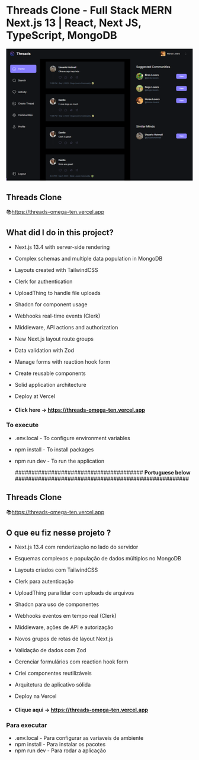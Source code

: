 # Threads Clone - Full Stack MERN Next.js 13 | React, Next JS, TypeScript, MongoDB

![preview img](/preview.png)

## Threads Clone

📚https://threads-omega-ten.vercel.app

## What did I do in this project?

- Next.js 13.4 with server-side rendering
- Complex schemas and multiple data population in MongoDB
- Layouts created with TailwindCSS
- Clerk for authentication
- UploadThing to handle file uploads
- Shadcn for component usage
- Webhooks real-time events (Clerk)
- Middleware, API actions and authorization
- New Next.js layout route groups
- Data validation with Zod
- Manage forms with reaction hook form
- Create reusable components
- Solid application architecture
- Deploy at Vercel

- #### Click here -> https://threads-omega-ten.vercel.app

### To execute

- .env.local - To configure environment variables
- npm install - To install packages
- npm run dev - To run the application

  ####################################### **Portuguese below** #####################################################

## Threads Clone

📚https://threads-omega-ten.vercel.app

## O que eu fiz nesse projeto ?

- Next.js 13.4 com renderização no lado do servidor
- Esquemas complexos e população de dados múltiplos no MongoDB
- Layouts criados com TailwindCSS
- Clerk para autenticação
- UploadThing para lidar com uploads de arquivos
- Shadcn para uso de componentes
- Webhooks eventos em tempo real (Clerk)
- Middleware, ações de API e autorização
- Novos grupos de rotas de layout Next.js
- Validação de dados com Zod
- Gerenciar formulários com reaction hook form
- Criei componentes reutilizáveis
- Arquitetura de aplicativo sólida
- Deploy na Vercel

- #### Clique aqui -> https://threads-omega-ten.vercel.app

### Para executar

- .env.local - Para configurar as variaveis de ambiente
- npm install - Para instalar os pacotes
- npm run dev - Para rodar a aplicação
